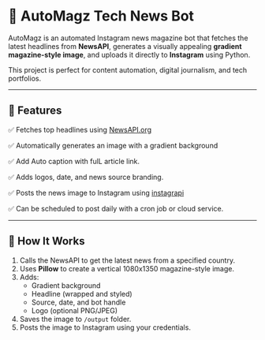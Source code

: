 # 📰 AutoMagz Tech News Bot

AutoMagz is an automated Instagram news magazine bot that fetches the latest headlines from **NewsAPI**, generates a visually appealing **gradient magazine-style image**, and uploads it directly to **Instagram** using Python.

This project is perfect for content automation, digital journalism, and tech portfolios.

---

## 🚀 Features

✅ Fetches top headlines using [NewsAPI.org](https://newsapi.org) 

✅ Automatically generates an image with a gradient background

✅ Add Auto caption with fulL article link.  

✅ Adds logos, date, and news source branding.

✅ Posts the news image to Instagram using [instagrapi](https://github.com/adw0rd/instagrapi)  

✅ Can be scheduled to post daily with a cron job or cloud service.

---

## 🧠 How It Works

1. Calls the NewsAPI to get the latest news from a specified country.
2. Uses **Pillow** to create a vertical 1080x1350 magazine-style image.
3. Adds:
   - Gradient background
   - Headline (wrapped and styled)
   - Source, date, and bot handle
   - Logo (optional PNG/JPEG)
4. Saves the image to `/output` folder.
5. Posts the image to Instagram using your credentials.
